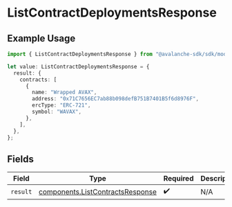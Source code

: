 # ListContractDeploymentsResponse

## Example Usage

```typescript
import { ListContractDeploymentsResponse } from "@avalanche-sdk/sdk/models/operations";

let value: ListContractDeploymentsResponse = {
  result: {
    contracts: [
      {
        name: "Wrapped AVAX",
        address: "0x71C7656EC7ab88b098defB751B7401B5f6d8976F",
        ercType: "ERC-721",
        symbol: "WAVAX",
      },
    ],
  },
};
```

## Fields

| Field                                                                                | Type                                                                                 | Required                                                                             | Description                                                                          |
| ------------------------------------------------------------------------------------ | ------------------------------------------------------------------------------------ | ------------------------------------------------------------------------------------ | ------------------------------------------------------------------------------------ |
| `result`                                                                             | [components.ListContractsResponse](../../models/components/listcontractsresponse.md) | :heavy_check_mark:                                                                   | N/A                                                                                  |